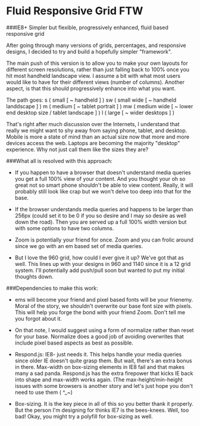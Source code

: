 Fluid Responsive Grid FTW
===================

###IE8+ Simpler but flexible, progressively enhanced, fluid based responsive grid

After going through many versions of grids, percentages, and responsive designs, I decided to try and build a hopefully simpler "framework". 

The main push of this version is to allow you to make your own layouts for different screen resolutions, rather than just falling back to 100% once you hit most handheld landscape view. I assume a bit with what most users would like to have for their different views (number of columns). Another aspect, is that this should progressively enhance into what you want. 

The path goes:
s  ( small [ ~ handheld ] ) 
sw ( small wide [ ~ handheld landdscape ] ) 
m  ( medium [ ~ tablet portrait ] ) 
mw ( medium wide [ ~ lower end desktop size / tablet landscape ] ) 
l  ( large [ ~ wider desktops ] )

That's right after much discussion over the Internets, I understand that really we might want to shy away from saying phone, tablet, and desktop. Mobile is more a state of mind than an actual size now that more and more devices access the web. Laptops are becoming the majority "desktop" experience. Why not just call them like the sizes they are? 

###What all is resolved with this approach:

* If you happen to have a browser that doesn't understand media queries you get a full 100% view of your content. And you thought your oh so great not so smart phone shouldn't be able to view content. Really, it will probably still look like crap but we won't delve too deep into that for the base. 

* If the browser understands media queries and happens to be larger than 256px (could set it to be 0 if you so desire and I may so desire as well down the road). Then you are served up a full 100% width version but with some options to have two columns.

* Zoom is potentially your friend for once. Zoom and you can frolic around since we go with an em based set of media queries.

* But I love the 960 grid, how could I ever give it up? We've got that as well. This lines up with your designs in 960 and 1140 since it is a 12 grid system. I'll potentially add push/pull soon but wanted to put my initial thoughts down.

###Dependencies to make this work:

* ems will become your friend and pixel based fonts will be your frienemy. Moral of the story, we shouldn't overwrite our base font size with pixels. This will help you forge the bond with your friend Zoom. Don't tell me you forgot about it.

* On that note, I would suggest using a form of normalize rather than reset for your base. Normalize does a good job of avoiding overwrites that include pixel based aspects as best as possible.

* Respond.js: IE8- just needs it. This helps handle your media queries since older IE doesn't quite grasp them. But wait, there's an extra bonus in there. Max-width on box-sizing elements in IE8 fail and that makes many a sad panda. Respond.js has the extra firepower that kicks IE back into shape and max-width works again. (The max-height/min-height issues with some browsers is another story and let's just hope you don't need to use them ( ^_~)

* Box-sizing. It is the key piece in all of this so you better thank it properly. But the person I'm designing for thinks IE7 is the bees-knees. Well, too bad! Okay, you might try a polyfill for box-sizing as well. 
